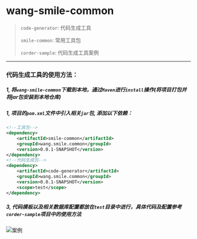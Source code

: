 # wang-smile-common
> `code-generator`: 代码生成工具
> 
> `smile-common`: 常用工具包
>
> `corder-sample`: 代码生成工具案例

------

### 代码生成工具的使用方法：
##### 1, 将`wang-smile-common`下载到本地，通过`Maven`进行`install`操作(将项目打包并将jar包安装到本地仓库)
##### 1, 项目的`pom.xml`文件中引入相关`jar`包, 添加以下依赖：
```xml
<!--工具包-->
<dependency>
    <artifactId>smile-common</artifactId>
    <groupId>wang.smile.common</groupId>
    <version>0.0.1-SNAPSHOT</version>
</dependency>
<!--代码生成包-->
<dependency>
    <artifactId>code-generator</artifactId>
    <groupId>wang.smile.common</groupId>
    <version>0.0.1-SNAPSHOT</version>
    <scope>test</scope>
</dependency>
```

##### 3, 代码摸板以及相关数据库配置都放在`test`目录中进行，具体代码及配置参考`corder-sample`项目中的使用方法

![案例](https://github.com/smilewangsy/wang-smile-common/blob/master/20180805201915.png)